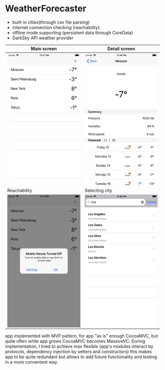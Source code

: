 # WeatherForecaster

- built-in cities(through csv file parsing)
- internet connection checking (reachability)
- offline mode supporting (persistent data through CoreData)
- DarkSky API weather provider

| Main screen  | Detail screen |
| ------------- | ------------- |
| <a href="url"><img src="AdditionalFiles/main.png" align="left" height="432" width="244" ></a>  | <a href="url"><img src="AdditionalFiles/detail.png" align="left" height="432" width="244" ></a>  |
|Reachability | Selecting city|
| <a href="url"><img src="AdditionalFiles/reachability.png" align="left" height="432" width="244" ></a>  | <a href="url"><img src="AdditionalFiles/selectingCity.png" align="left" height="432" width="244" ></a> |

app implemented with MVP pattern, for app "as is" enough CocoaMVC, but quite often while app grows CocoaMVC becomes MassiveVC. During implementation, I tried to achieve max flexible (app's modules interact by protocols, dependency injection by setters and constructors) this makes app to be quite redundant but allows to add future functionality and testing in a more convenient way.
